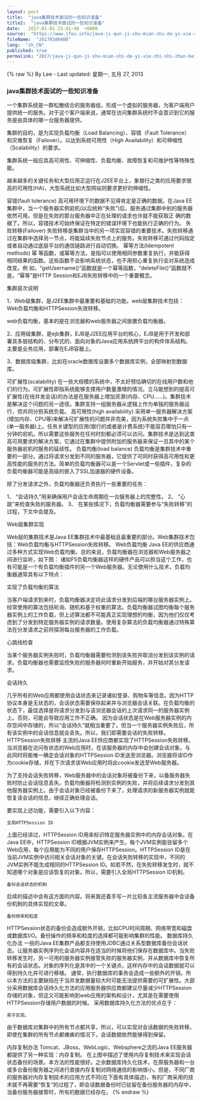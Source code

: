 ```yaml
---
layout: post
title:  "java集群技术面试的一些知识准备"
title2:  "java集群技术面试的一些知识准备"
date:   2017-01-01 23:41:48  +0800
source:  "https://www.jfox.info/java-ji-qun-ji-shu-mian-shi-de-yi-xie-zhi-shi-zhun-bei.html"
fileName:  "20170100408"
lang:  "zh_CN"
published: true
permalink: "2017/java-ji-qun-ji-shu-mian-shi-de-yi-xie-zhi-shi-zhun-bei.html"
---
```

{% raw %}
By Lee - Last updated: 星期一, 五月 27, 2013

### java集群技术面试的一些知识准备

一个集群系统是一群松散结合的服务器组，形成一个虚拟的服务器，为客户端用户提供统一的服务。对于这个客户端来说，通常在访问集群系统时不会意识到它的服务是由具体的哪一台服务器提供。

集群的目的，是为实现负载均衡（Load Balancing）、容错（Fault Tolerance）和灾难恢复（Failover）。以达到系统可用性（High Availability）和可伸缩性（Scalability）的要求。

集群系统一般应具高可用性、可伸缩性、负载均衡、故障恢复和可维护性等特殊性能。

越来越多的关键任务和大型应用正运行在J2EE平台上，象银行之类的应用要求很高的可用性(HA)，大型系统比如大型网站则要求更好的伸缩性。

容错(fault tolerance)
高可用环境下的数据不见得肯定是正确的数据。在Java EE集群中，当一个服务器实例宕机(以后统称“失败”)后，服务通过集群中别的服务器依然可用。但是在失败的那台服务器中正在处理的请求也许就不能获取正 确的数据了。所以，容错技术可始终保证在特定的错误环境下也能执行正确的行为。
失败转移(Failover)
失败转移是集群当中的另一项实现容错的重要技术。失败转移通过在集群中选择另一节点，将能延续失败节点上的服务。失败转移可通过代码指定或者自动通过底层平台的通信链路进行自动切换。
幂等方法(Idempotent methods)
幂 等函数，或幂等方法，是指可以使用相同参数重复执行，并能获得相同结果的函数。这些函数不会影响系统状态，也不用担心重复执行会对系统造成改变。例 如，“getUsername()”函数就是一个幂等函数，“deleteFile()”函数就不是。“幂等”是HTTP Session和EJB失败转移中的一个重要概念。

集群层次说明

1、Web级集群，是J2EE集群中最重要和基础的功能。web层集群技术包括：Web负载均衡和HTTPSession失效转移。

web负载均衡，基本的是在浏览器和web服务器之间放置负载均衡器。

2、应用级集群，是ejb集群，EJB是J2EE应用平台的核心，EJB是用于开发和部署具多层结构的、分布式的、面向对象的Java应用系统跨平台的构件体系结构。主要是业务应用，部署在EJB容器上。

3、数据库级集群，比如在oracle数据库设置多个数据库实例，全部映射到数据库。

可扩展性(scalability)
在一些大规模的系统中，不太好预估确切的在线用户数和他们的行为。可扩展性即指系统能够支撑用户数量激增的情况。立马能想到的提高可扩展性(在线并发会话)的办法是在服务器上增加资源(内存、CPU……)。集群技术是解决这个问题的另一途径。集群支持一组服务器从逻辑上作为单独的服务器运行，但共同分担系统负载。
高可用性(high availability)
采用单一服务器解决方案(增加内存、CPU等)来解决可扩展性的问题并非完美，因为系统失败集中于一点(单一服务器)上。任务关键型的应用(银行的或者是计费系统)不能容忍哪怕只有一分钟的宕机。所以需要这些服务在任何时刻都必须可以访问。集群技术是达到这类高可用要求的解决方案，它通过在集群中提供附加的服务器来保证一旦其中的某个服务器宕机时服务的延续性。
负载均衡(load balance)
负载均衡是集群技术中重要的一部分。通过将请求分发到不同的服务器，它提供了可同时获得高可用性和更高性能的服务的方法。简单的负载均衡器可以是一个Servlet或一些插件，复杂的负载均衡器可能是高级的嵌入了SSL加速器的硬件设备。

除了分发请求之外，负载均衡器还负责执行一些重要的任务：

  1、  “会话持久”用来确保用户会话生命周期在一台服务器上的完整性。
2、  “心跳”来检查失败的服务器。
3、 在某些情况下，负载均衡器需要参与“失败转移”的过程，下文中会提及。

 
Web层集群实现

Web层的集群技术是Java EE集群技术中最基础且最重要的部分。Web集群技术包括：Web负载均衡与HTTPSession失败转移。
Web负载均衡
Java EE的供应商通过多种方式实现Web负载均衡。总的来说，负载均衡器在浏览器和Web服务器之间进行监听，如下图：
诸如F5负载均衡器这样的硬件产品可以担当这个工作，也有可能是一个有负载均衡插件的另一个Web服务器。无论使用什么技术，负载均衡器通常具有以下特点：

实现了负载均衡的算法

当客户端请求到来时，负载均衡器决定将此请求分发到后端的哪台服务器实例上。经常使用的算法包括轮询、随机和基于权重的算法。负载均衡器试图均衡每个服务器实例上的工作负载，但上述算法都不可能真正实现理想的均衡，因为他们仅仅考虑到了分发到特定服务器实例的请求数量。使用复杂算法的负载均衡器通过特殊算法在分发请求之前将探测每台服务器的工作负载。

心跳线检查

当某个服务器实例失败时，负载均衡器需要检测到该失败并取消分发到该实例的请求。负载均衡器也需要监控失败的服务器何时重新开始服务，并开始对其分发请求。

会话持久

几乎所有的Web应用都使用会话状态来记录诸如登录、购物车等信息。因为HTTP协议本身是无状态的，会话状态需要保存起来并与浏览器会话关联。在负载均衡的状态下，最佳选择是将请求分发到与该浏览器会话的上次请求同一的服务器实例上。否则，可能会导致应用工作不正确。
因为会话状态是在Web服务器实例的内存空间中存储的，所以“会话持久”就相当重要了。但当一个服务器实例失败后，所有该实例中的会话信息就会丢失。所以，我们即需要会话的失败转移。
HTTPSession失败转移
主流的Java EE供应商都实现了HTTPSession失败转移。当浏览器在访问有状态的Web应用时，在该服务器的内存中会创建会话对象。与此同时将能唯一确定会话对象的HTTPSession ID发送至浏览器。浏览器将该ID作为cookie存储，并在下次请求该Web应用时将此cookie发送至Web服务器。

为了支持会话失败转移，Web服务器中的会话对象将被备份下来，以备服务器失败时防止会话信息丢失。负载均衡器将检测到实例的失败，并将后续请求分发到其他服务器实例上。由于会话对象已经被备份下来了，处理请求的新服务器实例就能恢复该会话的信息，继续正确处理会话。

要实现上述功能，需要引入以下内容：

    全局HTTPSession ID

上面已经讲过，HTTPSession ID用来标识特定服务器实例中的内存会话对象。在Java EE中，HTTPSession ID根据JVM实例来产生。每个JVM实例能驻留多个Web应用，每个应用能为不同的用户保存HTTPSession。HTTPSession ID是在当前JVM实例中访问相关会话对象的关键。在会话失败转移的实现中，不同的JVM实例不能生成相同的HTTPSession ID。如若不然，在失败转移发生时，就不知道哪个对象是应该恢复的对象。所以，需要引入全局HTTPSession ID机制。

    备份会话状态的机制

后续的描述中会有这方面的内容。将来我还着手写一片比较各主流服务器中会话备份机制的具体实现的文章。

    备份频率和粒度

HTTPSession状态的备份会造成额外开销，比如CPU时间周期、网络带宽和磁盘或数据库I/O。备份操作的频率和粒度的选择都可能影响集群的性能。
数据库持久化办法
一些的Java EE集群产品都支持使用JDBC通过关系型数据库备份会话状态。让服务器实例序列化会话内容并在适当的时候将他们保存在数据库中。当失败转移发生时，另一可用的服务器实例接管失败的服务器实例，并从数据库中恢复所有的会话状态。对象的序列化是其中的一个关键点，这样内存中的会话数据就可以得到持久化并可进行移植。
通常，执行数据库的事务会造成一些额外的开销，所以本方法的主要缺陷在于当并发数据量较大时可能无法提供需要的可扩展性。大部分采用数据库会话持久化方法的应用服务器供应商都建议尽量减少HTTPSession存储的对象，但这又可能影响到web应用的架构和设计，尤其是在需要使用HTTPSession存储用户数据的时候。
采用数据库持久化方法的优点在于：

    易于实现。
由于数据库对集群中的所有节点都共享，所以，可以实现对会话数据的失败转移。
即使在集群的所有节点都瘫痪的情况下，会话数据依然能够得到保留。

内存复制办法
Tomcat、JBoss、WebLogic、Websphere之流的Java EE服务器都提供了另一种实现：内存复制。
在上图中描述了使用内存复制技术来实现会话状态备份的场景。本方法的性能很好。之余数据库持久化技术，在原服务器和一台或多台备份服务器之间进行直接内存复制对网络通信的影响很小。但是，不同厂商的服务器对内存复制技术的应用方式不同(在下面有具体描述)，有的厂商采用的技术就不再需要“恢复”的过程了，即会话数据备份时已驻留在备份服务器的内存中，当备份服务器接管时，所有的数据已经存在。
{% endraw %}
